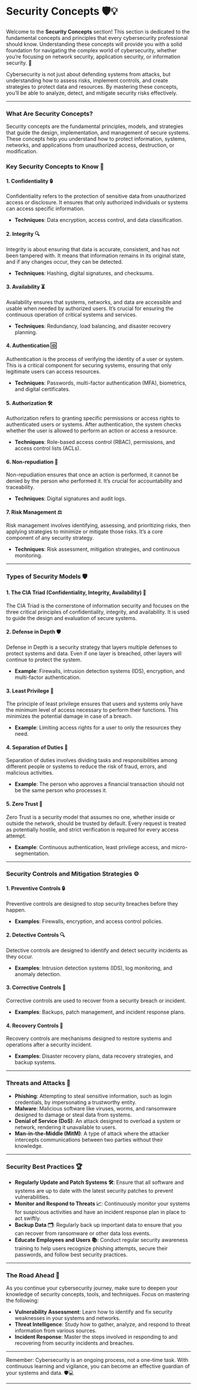 # Security Concepts 🛡️💡

Welcome to the **Security Concepts** section! This section is dedicated to the fundamental concepts and principles that every cybersecurity professional should know. Understanding these concepts will provide you with a solid foundation for navigating the complex world of cybersecurity, whether you’re focusing on network security, application security, or information security. 🚀

Cybersecurity is not just about defending systems from attacks, but understanding how to assess risks, implement controls, and create strategies to protect data and resources. By mastering these concepts, you’ll be able to analyze, detect, and mitigate security risks effectively.

---

### What Are Security Concepts?  
Security concepts are the fundamental principles, models, and strategies that guide the design, implementation, and management of secure systems. These concepts help you understand how to protect information, systems, networks, and applications from unauthorized access, destruction, or modification.

### Key Security Concepts to Know 🔑

#### 1. **Confidentiality 🔒**
Confidentiality refers to the protection of sensitive data from unauthorized access or disclosure. It ensures that only authorized individuals or systems can access specific information.  
- **Techniques**: Data encryption, access control, and data classification.

#### 2. **Integrity 🔍**
Integrity is about ensuring that data is accurate, consistent, and has not been tampered with. It means that information remains in its original state, and if any changes occur, they can be detected.  
- **Techniques**: Hashing, digital signatures, and checksums.

#### 3. **Availability ⏳**
Availability ensures that systems, networks, and data are accessible and usable when needed by authorized users. It’s crucial for ensuring the continuous operation of critical systems and services.  
- **Techniques**: Redundancy, load balancing, and disaster recovery planning.

#### 4. **Authentication 🆔**
Authentication is the process of verifying the identity of a user or system. This is a critical component for securing systems, ensuring that only legitimate users can access resources.  
- **Techniques**: Passwords, multi-factor authentication (MFA), biometrics, and digital certificates.

#### 5. **Authorization 🛠️**
Authorization refers to granting specific permissions or access rights to authenticated users or systems. After authentication, the system checks whether the user is allowed to perform an action or access a resource.  
- **Techniques**: Role-based access control (RBAC), permissions, and access control lists (ACLs).

#### 6. **Non-repudiation 📜**
Non-repudiation ensures that once an action is performed, it cannot be denied by the person who performed it. It’s crucial for accountability and traceability.  
- **Techniques**: Digital signatures and audit logs.

#### 7. **Risk Management ⚖️**
Risk management involves identifying, assessing, and prioritizing risks, then applying strategies to minimize or mitigate those risks. It’s a core component of any security strategy.  
- **Techniques**: Risk assessment, mitigation strategies, and continuous monitoring.

---

### Types of Security Models 🛡️

#### 1. **The CIA Triad (Confidentiality, Integrity, Availability) 🔺**
The CIA Triad is the cornerstone of information security and focuses on the three critical principles of confidentiality, integrity, and availability. It is used to guide the design and evaluation of secure systems.

#### 2. **Defense in Depth 🛡️**
Defense in Depth is a security strategy that layers multiple defenses to protect systems and data. Even if one layer is breached, other layers will continue to protect the system.  
- **Example**: Firewalls, intrusion detection systems (IDS), encryption, and multi-factor authentication.

#### 3. **Least Privilege 🚷**
The principle of least privilege ensures that users and systems only have the minimum level of access necessary to perform their functions. This minimizes the potential damage in case of a breach.  
- **Example**: Limiting access rights for a user to only the resources they need.

#### 4. **Separation of Duties 🤝**
Separation of duties involves dividing tasks and responsibilities among different people or systems to reduce the risk of fraud, errors, and malicious activities.  
- **Example**: The person who approves a financial transaction should not be the same person who processes it.

#### 5. **Zero Trust 🛑**
Zero Trust is a security model that assumes no one, whether inside or outside the network, should be trusted by default. Every request is treated as potentially hostile, and strict verification is required for every access attempt.  
- **Example**: Continuous authentication, least privilege access, and micro-segmentation.

---

### Security Controls and Mitigation Strategies ⚙️

#### 1. **Preventive Controls 🔒**
Preventive controls are designed to stop security breaches before they happen.  
- **Examples**: Firewalls, encryption, and access control policies.

#### 2. **Detective Controls 🔍**
Detective controls are designed to identify and detect security incidents as they occur.  
- **Examples**: Intrusion detection systems (IDS), log monitoring, and anomaly detection.

#### 3. **Corrective Controls 🔄**
Corrective controls are used to recover from a security breach or incident.  
- **Examples**: Backups, patch management, and incident response plans.

#### 4. **Recovery Controls 🔄**
Recovery controls are mechanisms designed to restore systems and operations after a security incident.  
- **Examples**: Disaster recovery plans, data recovery strategies, and backup systems.

---

### Threats and Attacks 🚨
- **Phishing**: Attempting to steal sensitive information, such as login credentials, by impersonating a trustworthy entity.
- **Malware**: Malicious software like viruses, worms, and ransomware designed to damage or steal data from systems.
- **Denial of Service (DoS)**: An attack designed to overload a system or network, rendering it unavailable to users.
- **Man-in-the-Middle (MitM)**: A type of attack where the attacker intercepts communications between two parties without their knowledge.

---

### Security Best Practices 🏆
- **Regularly Update and Patch Systems 🛠️**: Ensure that all software and systems are up to date with the latest security patches to prevent vulnerabilities.
- **Monitor and Respond to Threats 📈**: Continuously monitor your systems for suspicious activities and have an incident response plan in place to act swiftly.
- **Backup Data 🗂️**: Regularly back up important data to ensure that you can recover from ransomware or other data loss events.
- **Educate Employees and Users 📚**: Conduct regular security awareness training to help users recognize phishing attempts, secure their passwords, and follow best security practices.

---

### The Road Ahead 🌱
As you continue your cybersecurity journey, make sure to deepen your knowledge of security concepts, tools, and techniques. Focus on mastering the following:
- **Vulnerability Assessment**: Learn how to identify and fix security weaknesses in your systems and networks.
- **Threat Intelligence**: Study how to gather, analyze, and respond to threat information from various sources.
- **Incident Response**: Master the steps involved in responding to and recovering from security incidents and breaches.

---

Remember: Cybersecurity is an ongoing process, not a one-time task. With continuous learning and vigilance, you can become an effective guardian of your systems and data. 🛡️💻

---
